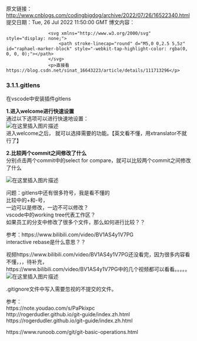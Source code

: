 原文链接：http://www.cnblogs.com/codingbigdog/archive/2022/07/26/16522340.html
提交日期：Tue, 26 Jul 2022 11:50:00 GMT
博文内容：

                    <svg xmlns="http://www.w3.org/2000/svg" style="display: none;">
                        <path stroke-linecap="round" d="M5,0 0,2.5 5,5z" id="raphael-marker-block" style="-webkit-tap-highlight-color: rgba(0, 0, 0, 0);"></path>
                    </svg>
                    <p>直接看https://blog.csdn.net/sinat_16643223/article/details/111713296</p> 
<h3><a id="311gitlens_8"></a>3.1.1.gitlens</h3> 
<p>在vscode中安装插件gitlens</p> 
<p><strong>1.进入welcome进行快速设置</strong><br> 通过以下选项可以进行快速地设置：<br> <img src="https://img-blog.csdnimg.cn/cb57703c977a43d0b5e348d9213af747.png" alt="在这里插入图片描述"><br> 进入welcome之后， 就可以选择需要的功能。【英文看不懂，用xtranslator不就行了】</p> 
<p><strong>2.比较两个commit之间修改了什么</strong><br> 分别点击两个commit中的select for compare，就可以比较两个commit之间修改了什么</p> 
<p><img src="https://img-blog.csdnimg.cn/dac685a1d26740adbf55209de2274293.png" alt="在这里插入图片描述"></p> 
<p>问题：gitlens中还有很多符号，我是看不懂的<br> 比较中的+和-号，<br> 一边可以是修改，一边不可以修改？<br> vscode中的working tree代表工作区？<br> 如果员工的分支中修改了很多个文件，那么如何进行比较？？</p> 
<p>参考：https://www.bilibili.com/video/BV1AS4y1V7PG<br> interactive rebase是什么意思？？</p> 
<p>视频https://www.bilibili.com/video/BV1AS4y1V7PG还没看完，因为很多内容看不懂，，，待补充，<br> https://www.bilibili.com/video/BV1AS4y1V7PG中的几个视频都可以看看。。。。。<br> <img src="https://img-blog.csdnimg.cn/349389d58f6d41aebabe9637a7a0b363.png" alt="在这里插入图片描述"></p> 
<p>.gitignore文件中写入需要忽视的不提交的文件。</p> 
<p>参考：<br> https://note.youdao.com/s/PaPkixpc<br> http://rogerdudler.github.io/git-guide/index.zh.html<br> https://rogerdudler.github.io/git-guide/index.zh.html</p> 
<p>https://www.runoob.com/git/git-basic-operations.html</p>
                